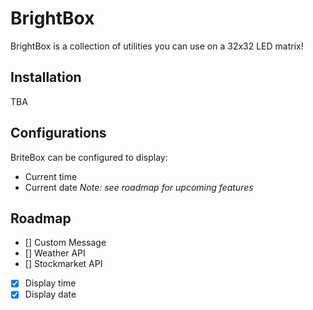 # BrightBox

BrightBox is a collection of utilities you can use on a 32x32 LED matrix!

## Installation

TBA

## Configurations
BriteBox can be configured to display:
- Current time
- Current date
*Note: see roadmap for upcoming features*

## Roadmap
- [] Custom Message
- [] Weather API
- [] Stockmarket API
- [x] Display time
- [x] Display date
